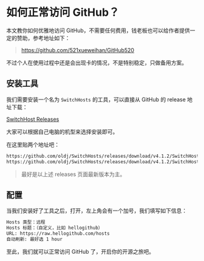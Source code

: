 # 如何正常访问 GitHub？

本文教你如何优雅地访问 GitHub，不需要任何费用，钱老板也可以给作者提供一定的赞助，参考地址如下：

> https://github.com/521xueweihan/GitHub520

不过个人在使用过程中还是会出现卡的情况，不是特别稳定，只做备用方案。

## 安装工具

我们需要安装一个名为 `SwitchHosts` 的工具，可以直接从 GitHub 的 release 地址下载：

[SwitchHost Releases](https://github.com/oldj/SwitchHosts/releases)

大家可以根据自己电脑的机型来选择安装即可。

<!-- //<CloudinaryImg publicId='tool/switchhost-download_ilseh0' alt='switchhost-download'/> -->


在这里贴两个地址吧：

```bash
https://github.com/oldj/SwitchHosts/releases/download/v4.1.2/SwitchHosts_windows_installer_x64_4.1.2.6086.exe
https://github.com/oldj/SwitchHosts/releases/download/v4.1.2/SwitchHosts_mac_arm64_4.1.2.6086.dmg
```

> 最好是以上述 releases 页面最新版本为主。

## 配置

当我们安装好了工具之后，打开，左上角会有一个加号，我们填写如下信息：

```bash
Hosts 类型：远程
Hosts 标题：（自定义，比如 hellogithub）
URL: https://raw.hellogithub.com/hosts
自动刷新: 最好选 1 hour
```

<!-- //<CloudinaryImg publicId='tool/switchhost-config_qjhkuk' alt='switchhost-config'/> -->

至此，我们就可以正常访问 GitHub 了，开启你的开源之旅吧。